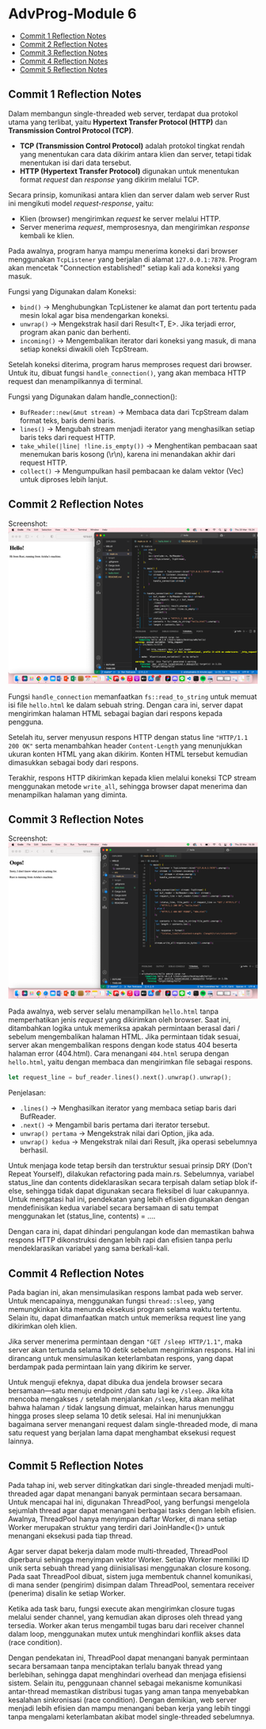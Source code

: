 # AdvProg-Module 6

- [Commit 1 Reflection Notes](#commit-1-reflection-notes)
- [Commit 2 Reflection Notes](#commit-2-reflection-notes)
- [Commit 3 Reflection Notes](#commit-3-reflection-notes)
- [Commit 4 Reflection Notes](#commit-4-reflection-notes)
- [Commit 5 Reflection Notes](#commit-5-reflection-notes)

## Commit 1 Reflection Notes
Dalam membangun single-threaded web server, terdapat dua protokol utama yang terlibat, yaitu **Hypertext Transfer Protocol (HTTP)** dan **Transmission Control Protocol (TCP)**.
- **TCP (Transmission Control Protocol)** adalah protokol tingkat rendah yang menentukan cara data dikirim antara klien dan server, tetapi tidak menentukan isi dari data tersebut.
- **HTTP (Hypertext Transfer Protocol)** digunakan untuk menentukan format *request* dan *response* yang dikirim melalui TCP.

Secara prinsip, komunikasi antara klien dan server dalam web server Rust ini mengikuti model *request-response*, yaitu:
- Klien (browser) mengirimkan *request* ke server melalui HTTP.
- Server menerima *request*, memprosesnya, dan mengirimkan *response* kembali ke klien.

Pada awalnya, program hanya mampu menerima koneksi dari browser menggunakan `TcpListener` yang berjalan di alamat `127.0.0.1:7878`. Program akan mencetak "Connection established!" setiap kali ada koneksi yang masuk.

Fungsi yang Digunakan dalam Koneksi:
- `bind()` → Menghubungkan TcpListener ke alamat dan port tertentu pada mesin lokal agar bisa mendengarkan koneksi.
- `unwrap()` → Mengekstrak hasil dari Result<T, E>. Jika terjadi error, program akan panic dan berhenti.
- `incoming()` → Mengembalikan iterator dari koneksi yang masuk, di mana setiap koneksi diwakili oleh TcpStream.

Setelah koneksi diterima, program harus memproses request dari browser. Untuk itu, dibuat fungsi `handle_connection()`, yang akan membaca HTTP request dan menampilkannya di terminal.

Fungsi yang Digunakan dalam handle_connection():
- `BufReader::new(&mut stream)` → Membaca data dari TcpStream dalam format teks, baris demi baris.
- `lines()` → Mengubah stream menjadi iterator yang menghasilkan setiap baris teks dari request HTTP.
- `take_while(|line| !line.is_empty())` → Menghentikan pembacaan saat menemukan baris kosong (\r\n), karena ini menandakan akhir dari request HTTP.
- `collect()` → Mengumpulkan hasil pembacaan ke dalam vektor (Vec<String>) untuk diproses lebih lanjut.

## Commit 2 Reflection Notes
Screenshot:
 <img src='img/commit2.png'>

 Fungsi `handle_connection` memanfaatkan `fs::read_to_string` untuk memuat isi file `hello.html` ke dalam sebuah string. Dengan cara ini, server dapat mengirimkan halaman HTML sebagai bagian dari respons kepada pengguna.

Setelah itu, server menyusun respons HTTP dengan status line `"HTTP/1.1 200 OK"` serta menambahkan header `Content-Length` yang menunjukkan ukuran konten HTML yang akan dikirim. Konten HTML tersebut kemudian dimasukkan sebagai body dari respons.

Terakhir, respons HTTP dikirimkan kepada klien melalui koneksi TCP stream menggunakan metode `write_all`, sehingga browser dapat menerima dan menampilkan halaman yang diminta.

## Commit 3 Reflection Notes
Screenshot:
 <img src='img/commit3.png'>

 Pada awalnya, web server selalu menampilkan `hello.html` tanpa memperhatikan jenis *request* yang dikirimkan oleh browser. Saat ini, ditambahkan logika untuk memeriksa apakah permintaan berasal dari / sebelum mengembalikan halaman HTML. Jika permintaan tidak sesuai, server akan mengembalikan respons dengan kode status 404 beserta halaman error (404.html). Cara menangani `404.html` serupa dengan `hello.html`, yaitu dengan membaca dan mengirimkan file sebagai respons.

 ```rust
 let request_line = buf_reader.lines().next().unwrap().unwrap();
```

Penjelasan:

- `.lines()` → Menghasilkan iterator yang membaca setiap baris dari BufReader.
- `.next()` → Mengambil baris pertama dari iterator tersebut.
- `unwrap() pertama` → Mengekstrak nilai dari Option, jika ada.
- `unwrap() kedua` → Mengekstrak nilai dari Result, jika operasi sebelumnya berhasil.

Untuk menjaga kode tetap bersih dan terstruktur sesuai prinsip DRY (Don't Repeat Yourself), dilakukan refactoring pada main.rs. Sebelumnya, variabel status_line dan contents dideklarasikan secara terpisah dalam setiap blok if-else, sehingga tidak dapat digunakan secara fleksibel di luar cakupannya. Untuk mengatasi hal ini, pendekatan yang lebih efisien digunakan dengan mendefinisikan kedua variabel secara bersamaan di satu tempat menggunakan let (status_line, contents) = ....

Dengan cara ini, dapat dihindari pengulangan kode dan memastikan bahwa respons HTTP dikonstruksi dengan lebih rapi dan efisien tanpa perlu mendeklarasikan variabel yang sama berkali-kali.

## Commit 4 Reflection Notes
Pada bagian ini, akan mensimulasikan respons lambat pada web server. Untuk mencapainya, menggunakan fungsi `thread::sleep`, yang memungkinkan kita menunda eksekusi program selama waktu tertentu. Selain itu, dapat dimanfaatkan match untuk memeriksa request line yang dikirimkan oleh klien.

Jika server menerima permintaan dengan `"GET /sleep HTTP/1.1"`, maka server akan tertunda selama 10 detik sebelum mengirimkan respons. Hal ini dirancang untuk mensimulasikan keterlambatan respons, yang dapat berdampak pada permintaan lain yang dikirim ke server.

Untuk menguji efeknya, dapat dibuka dua jendela browser secara bersamaan—satu menuju endpoint `/`dan satu lagi ke `/sleep`. Jika kita mencoba mengakses `/` setelah menjalankan `/sleep`, kita akan melihat bahwa halaman `/` tidak langsung dimuat, melainkan harus menunggu hingga proses sleep selama 10 detik selesai. Hal ini menunjukkan bagaimana server menangani request dalam single-threaded mode, di mana satu request yang berjalan lama dapat menghambat eksekusi request lainnya.

## Commit 5 Reflection Notes
Pada tahap ini, web server ditingkatkan dari single-threaded menjadi multi-threaded agar dapat menangani banyak permintaan secara bersamaan. Untuk mencapai hal ini, digunakan ThreadPool, yang berfungsi mengelola sejumlah thread agar dapat menangani berbagai tasks dengan lebih efisien. Awalnya, ThreadPool hanya menyimpan daftar Worker, di mana setiap Worker merupakan struktur yang terdiri dari JoinHandle<()> untuk menangani eksekusi pada tiap thread.

Agar server dapat bekerja dalam mode multi-threaded, ThreadPool diperbarui sehingga menyimpan vektor Worker. Setiap Worker memiliki ID unik serta sebuah thread yang diinisialisasi menggunakan closure kosong. Pada saat ThreadPool dibuat, sistem juga membentuk channel komunikasi, di mana sender (pengirim) disimpan dalam ThreadPool, sementara receiver (penerima) disalin ke setiap Worker.

Ketika ada task baru, fungsi execute akan mengirimkan closure tugas melalui sender channel, yang kemudian akan diproses oleh thread yang tersedia. Worker akan terus mengambil tugas baru dari receiver channel dalam loop, menggunakan mutex untuk menghindari konflik akses data (race condition).

Dengan pendekatan ini, ThreadPool dapat menangani banyak permintaan secara bersamaan tanpa menciptakan terlalu banyak thread yang berlebihan, sehingga dapat menghindari overhead dan menjaga efisiensi sistem. Selain itu, penggunaan channel sebagai mekanisme komunikasi antar-thread memastikan distribusi tugas yang aman tanpa menyebabkan kesalahan sinkronisasi (race condition). Dengan demikian, web server menjadi lebih efisien dan mampu menangani beban kerja yang lebih tinggi tanpa mengalami keterlambatan akibat model single-threaded sebelumnya.